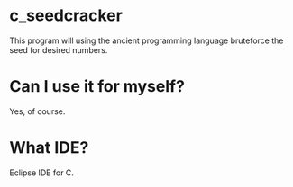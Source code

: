 # c_seedcracker
This program will using the ancient programming language bruteforce the seed for desired numbers.

# Can I use it for myself?
Yes, of course.

# What IDE?
Eclipse IDE for C.
